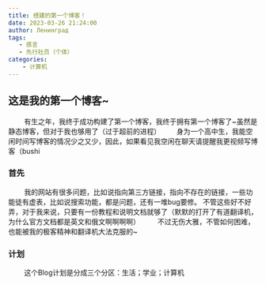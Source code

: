 ```yaml
---
title: 搭建的第一个博客！
date: 2023-03-26 21:24:00
author: Ленинград
tags:
   - 感言
   - 先行社员（个体）
categories: 
    - 计算机
---
```

## 这是我的第一个博客~
&emsp;&emsp; 有生之年，我终于成功构建了第一个博客，我终于拥有第一个博客了~虽然是静态博客，但对于我也够用了（过于超前的进程）
&emsp;&emsp;身为一个高中生，我能空闲时间写博客的情况少之又少，因此，如果看见我空闲在聊天请提醒我更视频写博客（bushi
### 首先
&emsp;&emsp; 我的网站有很多问题，比如说指向第三方链接，指向不存在的链接，一些功能徒有虚表，比如说搜索功能，都是问题，还有一堆bug要修。
不管这些好不好弄，对于我来说，只要有一份教程和说明文档就够了（默默的打开了有道翻译机，为什么官方文档都是英文和俄文啊啊啊啊）
&emsp;&emsp; 不过无伤大雅，不管如何困难，也能被我的极客精神和翻译机大法克服的~
### 计划
&emsp;&emsp; 这个Blog计划是分成三个分区：生活；学业；计算机